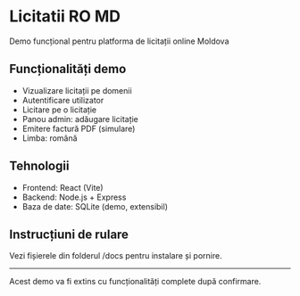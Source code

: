 # Licitatii RO MD

Demo funcțional pentru platforma de licitații online Moldova

## Funcționalități demo
- Vizualizare licitații pe domenii
- Autentificare utilizator
- Licitare pe o licitație
- Panou admin: adăugare licitație
- Emitere factură PDF (simulare)
- Limba: română

## Tehnologii
- Frontend: React (Vite)
- Backend: Node.js + Express
- Baza de date: SQLite (demo, extensibil)

## Instrucțiuni de rulare
Vezi fișierele din folderul /docs pentru instalare și pornire.

---

Acest demo va fi extins cu funcționalități complete după confirmare.
